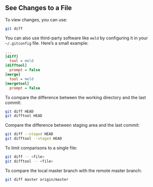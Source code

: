 ## See Changes to a File

To view changes, you can use:

```bash
git diff
```

You can also use third-party software like `meld` by configuring it in your `~/.gitconfig` file. Here’s a small example:

```ini
...
[diff]
  tool = meld
[difftool]
  prompt = false
[merge]
  tool = meld
[mergetool]
  prompt = false
```

To compare the difference between the working directory and the last commit:

```bash
git diff HEAD
git difftool HEAD
```

Compare the difference between staging area and the last commit:

```bash
git diff --staged HEAD
git difftool --staged HEAD
```

To limit comparisons to a single file:

```bash
git diff -- <file>
git difftool -- <file>
```

To compare the local master branch with the remote master branch:

```bash
git diff master origin/master
```
